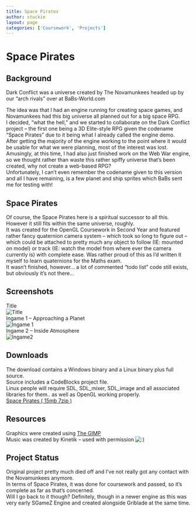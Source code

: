 ```yaml
---
title: Space Pirates
author: stuckie
layout: page
categories: ['Coursework', 'Projects']
---
```

# Space Pirates

## Background

Dark Conflict was a universe created by The Novamunkees headed up by our &#8220;arch rivals&#8221; over at BaBs-World.com

The idea was that I had an engine running for creating space games, and Novamunkees had this big universe all planned out for a big space RPG.  
I decided, &#8220;what the hell,&#8221; and we started to collaborate on the Dark Conflict project &#8211; the first one being a 3D Elite-style RPG given the codename &#8220;Space Pirates&#8221; due to it being what I already called the engine demo.  
After getting the majority of the engine working to the point where it would be usable for what we were planning, most of the interest was lost.  
Amusingly, at this time, I had also just finished work on the Web War engine, so we thought rather than waste this rather spiffy universe that&#8217;s been created, why not create a web-based RPG?  
Unfortunately, I can&#8217;t even remember the codename given to this version and all I have remaining, is a few planet and ship sprites which BaBs sent me for testing with!

## Space Pirates

Of course, the Space Pirates here is a spiritual successor to all this. However it still fits within the same universe, roughly.  
It was created for the OpenGL Coursework in Second Year and featured rather fancy quaternion camera system &#8211; which took so long to figure out &#8211; which could be attached to pretty much any object to follow (IE: mounted on model) or track (IE: watch the model from where ever the camera currently is) with complete ease. Was rather proud of this as I&#8217;d written it myself to learn quaternions for the Maths exam.  
It wasn&#8217;t finished, however&#8230; a lot of commented &#8220;todo list&#8221; code still exists, but obviously it&#8217;s not there&#8230;

## Screenshots

Title  
![Title][1]  
Ingame 1 &#8211; Approaching a Planet  
![Ingame 1][2]  
Ingame 2 &#8211; Inside Atmosphere  
![Ingame2][3]

## Downloads

The download contains a Windows binary and a Linux binary plus full source.  
Source includes a CodeBlocks project file.  
Linux people will require SDL, SDL\_mixer, SDL\_image and all associated libraries for them.. as well as OpenGL working properly.  
[Space Pirates ( 15mb 7zip )][4]

## Resources

Graphics were created using [The GIMP][5]  
Music was created by Kinetik &#8211; used with permission <img src="http://stuckiegamez.co.uk/wp-includes/images/smilies/icon_smile.gif" alt=":)" class="wp-smiley" />

## Project Status

Original project pretty much died off and I&#8217;ve not really got any contact with the Novamunkees anymore.  
In terms of Space Pirates, it was done for coursework and passed, so it&#8217;s complete as far as that&#8217;s concerned.  
Will I go back to it though? Definitely, though in a newer engine as this was very early SGameZ Engine and created alongside Griblade at the same time.

 [1]: /gamez/darkconflict/title.png
 [2]: /gamez/darkconflict/ingame1.png
 [3]: /gamez/darkconflict/ingame2.png
 [4]: /gamez/darkconflict/SpacePirates.7z
 [5]: http://www.gimp.org